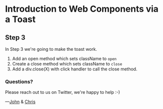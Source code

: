# Introduction to Web Components via a Toast

## Step 3

In Step 3 we're going to make the toast work.

1. Add an open method which sets className to `open`
2. Create a close method which sets className to `close`
3. Add a div.close(X) with click handler to call the close method.

### Questions?

Please reach out to us on Twitter, we're happy to help :-)

—[John](https://twitter.com/JohnRiv) & [Chris](https://twitter.com/chiefcll)
